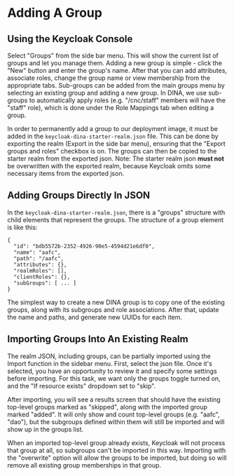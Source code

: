 # Adding A Group

## Using the Keycloak Console

Select "Groups" from the side bar menu. This will show the current list of groups and let you manage them. Adding a new group is simple - click the "New" button and enter the group's name. After that you can add attributes, associate roles, change the group name or view membership from the appropriate tabs. Sub-groups can be added from the main groups menu by selecting an existing group and adding a new group. In DINA, we use sub-groups to automatically apply roles (e.g. "/cnc/staff" members will have the "staff" role), which is done under the Role Mappings tab when editing a group.

In order to permanently add a group to our deployment image, it must be added in the `keycloak-dina-starter-realm.json` file. This can be done by exporting the realm (Export in the side bar menu), ensuring that the "Export groups and roles" checkbox is on. The groups can then be copied to the starter realm from the exported json. Note: The starter realm json **must not** be overwritten with the exported realm, because Keycloak omits some necessary items from the exported json.

## Adding Groups Directly In JSON

In the `keycloak-dina-starter-realm.json`, there is a "groups" structure with child elements that represent the groups. The structure of a group element is like this:

```
{
  "id": "bdb5572b-2352-4926-90e5-4594d21e6df0",
  "name": "aafc",
  "path": "/aafc",
  "attributes": {},
  "realmRoles": [],
  "clientRoles": {},
  "subGroups": [ ... ]
}
```

The simplest way to create a new DINA group is to copy one of the existing groups, along with its subgroups and role associations. After that, update the name and paths, and generate new UUIDs for each item.

## Importing Groups Into An Existing Realm

The realm JSON, including groups, can be partially imported using the Import function in the sidebar menu. First, select the json file. Once it's selected, you have an opportunity to review it and specify some settings before importing. For this task, we want only the groups toggle turned on, and the "If resource exists" dropdown set to "skip".

After importing, you will see a results screen that should have the existing top-level groups marked as "skipped", along with the imported group marked "added". It will only show and count top-level groups (e.g. "aafc", "dao"), but the subgroups defined within them will still be imported and will show up in the groups list.

When an imported top-level group already exists, Keycloak will not process that group at all, so subgroups can't be imported in this way. Importing with the "overwrite" option will allow the groups to be imported, but doing so will remove all existing group memberships in that group.
